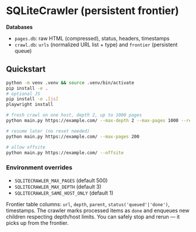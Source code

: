 # SQLiteCrawler (persistent frontier)

**Databases**
- `pages.db`: raw HTML (compressed), status, headers, timestamps
- `crawl.db`: `urls` (normalized URL list + type) and `frontier` (persistent queue)

## Quickstart

```bash
python -m venv .venv && source .venv/bin/activate
pip install -e .
# optional JS
pip install -e .[js]
playwright install

# fresh crawl on one host, depth 2, up to 1000 pages
python main.py https://example.com/ --max-depth 2 --max-pages 1000 --reset-frontier

# resume later (no reset needed)
python main.py https://example.com/ --max-pages 200

# allow offsite
python main.py https://example.com/ --offsite
```

### Environment overrides
- `SQLITECRAWLER_MAX_PAGES` (default 500)
- `SQLITECRAWLER_MAX_DEPTH` (default 3)
- `SQLITECRAWLER_SAME_HOST_ONLY` (default 1)

Frontier table columns: `url`, `depth`, `parent`, `status('queued'|'done')`, timestamps. The crawler marks processed items as `done` and enqueues new children respecting depth/host limits. You can safely stop and rerun — it picks up from the frontier.
